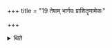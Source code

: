 +++
title = "19 तेषाम् भार्गवः प्राशितॄणामेकः"

+++

<details><summary>थिते</summary>

19. Out of those eaters (at least) one should be from Bhr̥gu family.
</details>

